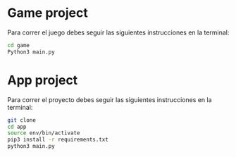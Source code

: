 # Game project

Para correr el juego debes seguir las siguientes instrucciones en la terminal:

```sh
cd game
Python3 main.py
```

# App project

Para correr el proyecto debes seguir las siguientes instrucciones en la terminal:

```sh
git clone
cd app
source env/bin/activate
pip3 install -r requirements.txt
python3 main.py
```